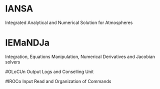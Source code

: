 # IANSA
Integrated Analytical and Numerical Solution for Atmospheres

# IEMaNDJa
Integration, Equations Manipulation, Numerical Derivatives and Jacobian solvers

#OLoCUn
Output Logs and Conselling Unit

#IROCo
Input Read and Organization of Commands
